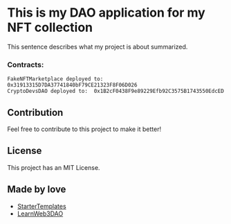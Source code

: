 # This is my DAO application for my NFT collection

This sentence describes what my project is about summarized.

### Contracts:
```
FakeNFTMarketplace deployed to:  0x31913315D7DA37741840bF79CE21323F8F06D026
CryptoDevsDAO deployed to:  0x1B2cF0438F9e89229Efb92C3575B1743550EdcED
```

## Contribution

Feel free to contribute to this project to make it better!

## License

This project has an MIT License.

## Made by love

- [StarterTemplates](https://twitter.com/startertemp)
- [LearnWeb3DAO](https://learnweb3.io)
